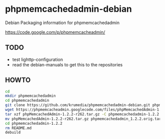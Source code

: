 # phpmemcachedadmin-debian
Debian Packaging information for phpmemcachedadmin

https://code.google.com/p/phpmemcacheadmin/

## TODO
* test lighttp-configuration
* read the debian-manuals to get this to the repositories

## HOWTO
```bash
cd
mkdir phpmemcachedadmin
cd phpmemcachedadmin
git clone https://github.com/krumedia/phpmemcachedadmin-debian.git phpmemcachedadmin-1.2.2
wget https://phpmemcacheadmin.googlecode.com/files/phpMemcachedAdmin-1.2.2-r262.tar.gz
tar xzf phpMemcachedAdmin-1.2.2-r262.tar.gz -C phpmemcachedadmin-1.2.2
mv phpMemcachedAdmin-1.2.2-r262.tar.gz phpmemcachedadmin_1.2.2.orig.tar.gz
cd phpmemcachedadmin-1.2.2
rm README.md
debuild
```
